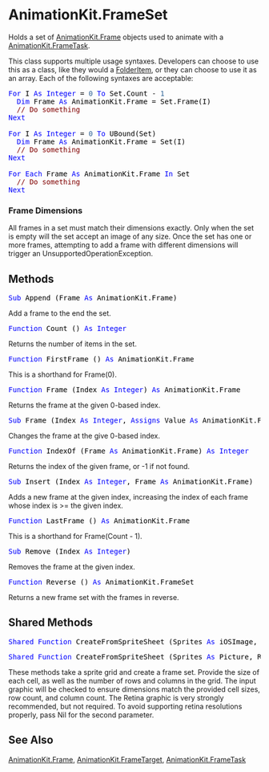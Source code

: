 # AnimationKit.FrameSet

Holds a set of [AnimationKit.Frame](AnimationKit.Frame.md) objects used to animate with a [AnimationKit.FrameTask](AnimationKit.FrameTask.md).

This class supports multiple usage syntaxes. Developers can choose to use this as a class, like they would a [FolderItem](http://docs.xojo.com/index.php/FolderItem), or they can choose to use it as an array. Each of the following syntaxes are acceptable:

<pre><span style="color: #000000;"><span style="color: #0000FF;">For</span> I <span style="color: #0000FF;">As</span> <span style="color: #0000FF;">Integer</span> = <span style="color: #336698;">0</span> <span style="color: #0000FF;">To</span> Set.Count - <span style="color: #336698;">1</span><br>  <span style="color: #0000FF;">Dim</span> Frame <span style="color: #0000FF;">As</span> AnimationKit.Frame = Set.Frame(I)<br>  <span style="color: #800000;">// Do something</span><br><span style="color: #0000FF;">Next</span><br><br><span style="color: #0000FF;">For</span> I <span style="color: #0000FF;">As</span> <span style="color: #0000FF;">Integer</span> = <span style="color: #336698;">0</span> <span style="color: #0000FF;">To</span> UBound(Set)<br>  <span style="color: #0000FF;">Dim</span> Frame <span style="color: #0000FF;">As</span> AnimationKit.Frame = Set(I)<br>  <span style="color: #800000;">// Do something</span><br><span style="color: #0000FF;">Next</span><br><br><span style="color: #0000FF;">For</span> <span style="color: #0000FF;">Each</span> Frame <span style="color: #0000FF;">As</span> AnimationKit.Frame <span style="color: #0000FF;">In</span> Set<br>  <span style="color: #800000;">// Do something</span><br><span style="color: #0000FF;">Next</span></span></pre>

### Frame Dimensions

All frames in a set must match their dimensions exactly. Only when the set is empty will the set accept an image of any size. Once the set has one or more frames, attempting to add a frame with different dimensions will trigger an UnsupportedOperationException.

## Methods

<pre id="method.append"><span style="color: #000000;"><span style="color: #0000FF;">Sub</span> Append (Frame <span style="color: #0000FF;">As</span> AnimationKit.Frame)</span></pre>
Add a frame to the end the set.

<pre id="method.count"><span style="color: #000000;"><span style="color: #0000FF;">Function</span> Count () <span style="color: #0000FF;">As</span> <span style="color: #0000FF;">Integer</span></span></pre>
Returns the number of items in the set.

<pre id="method.firstframe"><span style="color: #000000;"><span style="color: #0000FF;">Function</span> FirstFrame () <span style="color: #0000FF;">As</span> AnimationKit.Frame</span></pre>
This is a shorthand for Frame(0).

<pre id="method.frame"><span style="color: #000000;"><span style="color: #0000FF;">Function</span> Frame (Index <span style="color: #0000FF;">As</span> <span style="color: #0000FF;">Integer</span>) <span style="color: #0000FF;">As</span> AnimationKit.Frame</span></pre>
Returns the frame at the given 0-based index.

<pre><span style="color: #000000;"><span style="color: #0000FF;">Sub</span> Frame (Index <span style="color: #0000FF;">As</span> <span style="color: #0000FF;">Integer</span>, <span style="color: #0000FF;">Assigns</span> Value <span style="color: #0000FF;">As</span> AnimationKit.Frame)</span></pre>
Changes the frame at the give 0-based index.

<pre id="method.indexof"><span style="color: #000000;"><span style="color: #0000FF;">Function</span> IndexOf (Frame <span style="color: #0000FF;">As</span> AnimationKit.Frame) <span style="color: #0000FF;">As</span> <span style="color: #0000FF;">Integer</span></span></pre>
Returns the index of the given frame, or -1 if not found.

<pre id="method.insert"><span style="color: #000000;"><span style="color: #0000FF;">Sub</span> Insert (Index <span style="color: #0000FF;">As</span> <span style="color: #0000FF;">Integer</span>, Frame <span style="color: #0000FF;">As</span> AnimationKit.Frame)</span></pre>
Adds a new frame at the given index, increasing the index of each frame whose index is >= the given index.

<pre id="method.lastframe"><span style="color: #000000;"><span style="color: #0000FF;">Function</span> LastFrame () <span style="color: #0000FF;">As</span> AnimationKit.Frame</span></pre>
This is a shorthand for Frame(Count - 1).

<pre id="method.remove"><span style="color: #000000;"><span style="color: #0000FF;">Sub</span> Remove (Index <span style="color: #0000FF;">As</span> <span style="color: #0000FF;">Integer</span>)</span></pre>
Removes the frame at the given index.

<pre id="method.reverse"><span style="color: #000000;"><span style="color: #0000FF;">Function</span> Reverse () <span style="color: #0000FF;">As</span> AnimationKit.FrameSet</span></pre>
Returns a new frame set with the frames in reverse.

## Shared Methods

<pre id="method.createfromspritesheet"><span style="color: #000000;"><span style="color: #0000FF;">Shared</span> <span style="color: #0000FF;">Function</span> CreateFromSpriteSheet (Sprites <span style="color: #0000FF;">As</span> iOSImage, RetinaSprites <span style="color: #0000FF;">As</span> iOSImage, CellWidth <span style="color: #0000FF;">As</span> <span style="color: #0000FF;">Integer</span>, CellHeight <span style="color: #0000FF;">As</span> <span style="color: #0000FF;">Integer</span>, Rows <span style="color: #0000FF;">As</span> <span style="color: #0000FF;">Integer</span>, Columns <span style="color: #0000FF;">As</span> <span style="color: #0000FF;">Integer</span>) <span style="color: #0000FF;">As</span> AnimationKit.FrameSet</span></pre>
<pre><span style="color: #000000;"><span style="color: #0000FF;">Shared</span> <span style="color: #0000FF;">Function</span> CreateFromSpriteSheet (Sprites <span style="color: #0000FF;">As</span> Picture, RetinaSprites <span style="color: #0000FF;">As</span> Picture, CellWidth <span style="color: #0000FF;">As</span> <span style="color: #0000FF;">Integer</span>, CellHeight <span style="color: #0000FF;">As</span> <span style="color: #0000FF;">Integer</span>, Rows <span style="color: #0000FF;">As</span> <span style="color: #0000FF;">Integer</span>, Columns <span style="color: #0000FF;">As</span> <span style="color: #0000FF;">Integer</span>) <span style="color: #0000FF;">As</span> AnimationKit.FrameSet</span></pre>
These methods take a sprite grid and create a frame set. Provide the size of each cell, as well as the number of rows and columns in the grid. The input graphic will be checked to ensure dimensions match the provided cell sizes, row count, and column count. The Retina graphic is very strongly recommended, but not required. To avoid supporting retina resolutions properly, pass Nil for the second parameter.

## See Also

[AnimationKit.Frame](AnimationKit.Frame.md), [AnimationKit.FrameTarget](AnimationKit.FrameTarget.md), [AnimationKit.FrameTask](AnimationKit.FrameTask.md)
